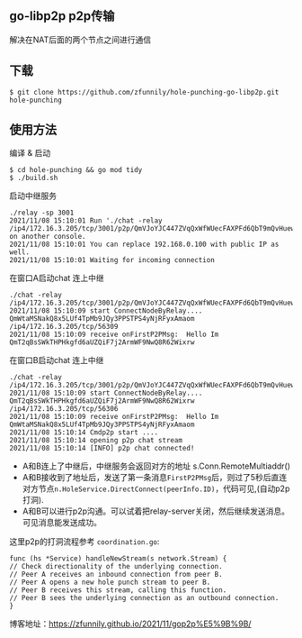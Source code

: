 ## go-libp2p p2p传输
解决在NAT后面的两个节点之间进行通信

## 下载
```shell
$ git clone https://github.com/zfunnily/hole-punching-go-libp2p.git hole-punching
```
## 使用方法
编译 & 启动
```shell
$ cd hole-punching && go mod tidy
$ ./build.sh
```
启动中继服务
```shell
./relay -sp 3001
2021/11/08 15:10:01 Run './chat -relay /ip4/172.16.3.205/tcp/3001/p2p/QmVJoYJC447ZVqQxWfWUecFAXPFd6QbT9mQvHuew3jaCBd' on another console.
2021/11/08 15:10:01 You can replace 192.168.0.100 with public IP as well.
2021/11/08 15:10:01 Waiting for incoming connection
```
在窗口A启动chat 连上中继
```shell
./chat -relay /ip4/172.16.3.205/tcp/3001/p2p/QmVJoYJC447ZVqQxWfWUecFAXPFd6QbT9mQvHuew3jaCBd
2021/11/08 15:10:09 start ConnectNodeByRelay.... QmWtaMSNakQ8x5LUf4TpMb9JQy3PPSTPS4yNjRFyxAmaom /ip4/172.16.3.205/tcp/56309
2021/11/08 15:10:09 receive onFirstP2PMsg:  Hello Im QmT2qBsSWkTHPHkgfd6aUZQiF7j2ArmWF9NwQ8R62Wixrw
```
在窗口B启动chat 连上中继
```shell
./chat -relay /ip4/172.16.3.205/tcp/3001/p2p/QmVJoYJC447ZVqQxWfWUecFAXPFd6QbT9mQvHuew3jaCBd
2021/11/08 15:10:09 start ConnectNodeByRelay.... QmT2qBsSWkTHPHkgfd6aUZQiF7j2ArmWF9NwQ8R62Wixrw /ip4/172.16.3.205/tcp/56306
2021/11/08 15:10:09 receive onFirstP2PMsg:  Hello Im QmWtaMSNakQ8x5LUf4TpMb9JQy3PPSTPS4yNjRFyxAmaom
2021/11/08 15:10:14 Cmdp2p start ....
2021/11/08 15:10:14 opening p2p chat stream
2021/11/08 15:10:14 [INFO] p2p chat connected!
```

* A和B连上了中继后，中继服务会返回对方的地址 s.Conn.RemoteMultiaddr()
* A和B接收到了地址后，发送了第一条消息`FirstP2PMsg`后，则过了5秒后直连对方节点`n.HoleService.DirectConnect(peerInfo.ID)`，代码可见,(自动p2p打洞).
* A和B可以进行p2p沟通。可以试着把relay-server关闭，然后继续发送消息。可见消息能发送成功。

这里p2p的打洞流程参考 `coordination.go`:
```golang
func (hs *Service) handleNewStream(s network.Stream) {
// Check directionality of the underlying connection.
// Peer A receives an inbound connection from peer B.
// Peer A opens a new hole punch stream to peer B.
// Peer B receives this stream, calling this function.
// Peer B sees the underlying connection as an outbound connection.
}
```

博客地址：https://zfunnily.github.io/2021/11/gop2p%E5%9B%9B/